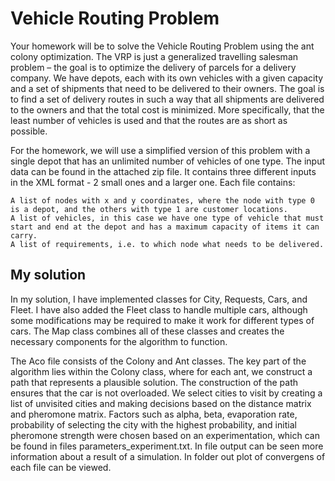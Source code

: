 # Vehicle Routing Problem

Your homework will be to solve the Vehicle Routing Problem using the ant colony optimization. The VRP is just a generalized travelling salesman problem – the goal is to optimize the delivery of parcels for a delivery company. We have depots, each with its own vehicles with a given capacity and a set of shipments that need to be delivered to their owners. The goal is to find a set of delivery routes in such a way that all shipments are delivered to the owners and that the total cost is minimized. More specifically, that the least number of vehicles is used and that the routes are as short as possible.

For the homework, we will use a simplified version of this problem with a single depot that has an unlimited number of vehicles of one type. The input data can be found in the attached zip file. It contains three different inputs in the XML format - 2 small ones and a larger one. Each file contains:

    A list of nodes with x and y coordinates, where the node with type 0 is a depot, and the others with type 1 are customer locations.
    A list of vehicles, in this case we have one type of vehicle that must start and end at the depot and has a maximum capacity of items it can carry.
    A list of requirements, i.e. to which node what needs to be delivered.



## My solution

In my solution, I have implemented classes for City, Requests, Cars, and Fleet. I have also added the Fleet class to handle multiple cars, although some modifications may be required to make it work for different types of cars. The Map class combines all of these classes and creates the necessary components for the algorithm to function.

The Aco file consists of the Colony and Ant classes. The key part of the algorithm lies within the Colony class, where for each ant, we construct a path that represents a plausible solution. The construction of the path ensures that the car is not overloaded. We select cities to visit by creating a list of unvisited cities and making decisions based on the distance matrix and pheromone matrix. Factors such as alpha, beta, evaporation rate, probability of selecting the city with the highest probability, and initial pheromone strength were chosen based on an experimentation, which can be found in files parameters_experiment.txt. In file output can be seen more information about a result of a simulation.
In folder out plot of convergens of each file can be viewed.
